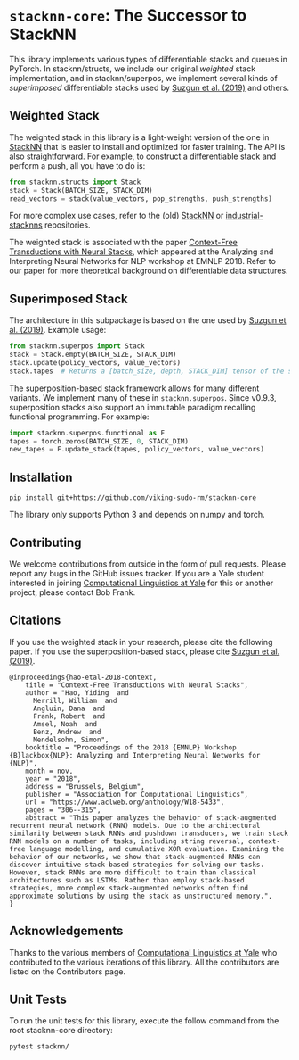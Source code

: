 # `stacknn-core`: The Successor to StackNN
This library implements various types of differentiable stacks and queues in PyTorch. In stacknn/structs, we include our original *weighted* stack implementation, and in stacknn/superpos, we implement several kinds of *superimposed* differentiable stacks used by [Suzgun et al. (2019)](https://arxiv.org/abs/1911.03329v1) and others.

## Weighted Stack

The weighted stack in this library is a light-weight version of the one in [StackNN](https://github.com/viking-sudo-rm/StackNN) that is easier to install and optimized for faster training. The API is also straightforward. For example, to construct a differentiable stack and perform a push, all you have to do is:

```python
from stacknn.structs import Stack
stack = Stack(BATCH_SIZE, STACK_DIM)
read_vectors = stack(value_vectors, pop_strengths, push_strengths)
```

For more complex use cases, refer to the (old) [StackNN](https://github.com/viking-sudo-rm/StackNN) or [industrial-stacknns](https://github.com/viking-sudo-rm/industrial-stacknns) repositories.

The weighted stack is associated with the paper [Context-Free Transductions with Neural Stacks](https://arxiv.org/abs/1809.02836), which appeared at the Analyzing and Interpreting Neural Networks for NLP workshop at EMNLP 2018. Refer to our paper for more theoretical background on differentiable data structures.

## Superimposed Stack

The architecture in this subpackage is based on the one used by [Suzgun et al. (2019)](https://arxiv.org/abs/1911.03329v1). Example usage:

```python
from stacknn.superpos import Stack
stack = Stack.empty(BATCH_SIZE, STACK_DIM)
stack.update(policy_vectors, value_vectors)
stack.tapes  # Returns a [batch_size, depth, STACK_DIM] tensor of the stack contents.
```

The superposition-based stack framework allows for many different variants. We implement many of these in `stacknn.superpos`. Since v0.9.3, superposition stacks also support an immutable paradigm recalling functional programming. For example:

```python
import stacknn.superpos.functional as F
tapes = torch.zeros(BATCH_SIZE, 0, STACK_DIM)
new_tapes = F.update_stack(tapes, policy_vectors, value_vectors)
```

## Installation

```shell
pip install git+https://github.com/viking-sudo-rm/stacknn-core
```

The library only supports Python 3 and depends on numpy and torch.

## Contributing

We welcome contributions from outside in the form of pull requests. Please report any bugs in the GitHub issues tracker. If you are a Yale student interested in joining [Computational Linguistics at Yale](http://clay.yale.edu/) for this or another project, please contact Bob Frank.

## Citations

If you use the weighted stack in your research, please cite the following paper. If you use the superposition-based stack, please cite [Suzgun et al. (2019)](https://arxiv.org/abs/1911.03329v1).

```
@inproceedings{hao-etal-2018-context,
    title = "Context-Free Transductions with Neural Stacks",
    author = "Hao, Yiding  and
      Merrill, William  and
      Angluin, Dana  and
      Frank, Robert  and
      Amsel, Noah  and
      Benz, Andrew  and
      Mendelsohn, Simon",
    booktitle = "Proceedings of the 2018 {EMNLP} Workshop {B}lackbox{NLP}: Analyzing and Interpreting Neural Networks for {NLP}",
    month = nov,
    year = "2018",
    address = "Brussels, Belgium",
    publisher = "Association for Computational Linguistics",
    url = "https://www.aclweb.org/anthology/W18-5433",
    pages = "306--315",
    abstract = "This paper analyzes the behavior of stack-augmented recurrent neural network (RNN) models. Due to the architectural similarity between stack RNNs and pushdown transducers, we train stack RNN models on a number of tasks, including string reversal, context-free language modelling, and cumulative XOR evaluation. Examining the behavior of our networks, we show that stack-augmented RNNs can discover intuitive stack-based strategies for solving our tasks. However, stack RNNs are more difficult to train than classical architectures such as LSTMs. Rather than employ stack-based strategies, more complex stack-augmented networks often find approximate solutions by using the stack as unstructured memory.",
}
```

## Acknowledgements

Thanks to the various members of [Computational Linguistics at Yale](http://clay.yale.edu/) who contributed to the various iterations of this library. All the contributors are listed on the Contributors page.

## Unit Tests

To run the unit tests for this library, execute the follow command from the root stacknn-core directory:
```shell
pytest stacknn/
```
